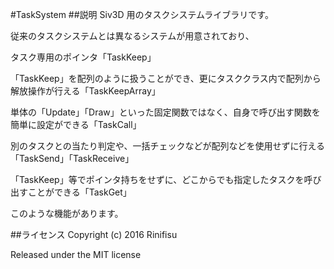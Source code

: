 #TaskSystem
##説明
Siv3D 用のタスクシステムライブラリです。

従来のタスクシステムとは異なるシステムが用意されており、


タスク専用のポインタ「TaskKeep」

「TaskKeep」を配列のように扱うことができ、更にタスククラス内で配列から解放操作が行える「TaskKeepArray」

単体の「Update」「Draw」といった固定関数ではなく、自身で呼び出す関数を簡単に設定ができる「TaskCall」

別のタスクとの当たり判定や、一括チェックなどが配列などを使用せずに行える「TaskSend」「TaskReceive」

「TaskKeep」等でポインタ持ちをせずに、どこからでも指定したタスクを呼び出すことができる「TaskGet」


このような機能があります。

##ライセンス
Copyright (c) 2016 Rinifisu

Released under the MIT license
